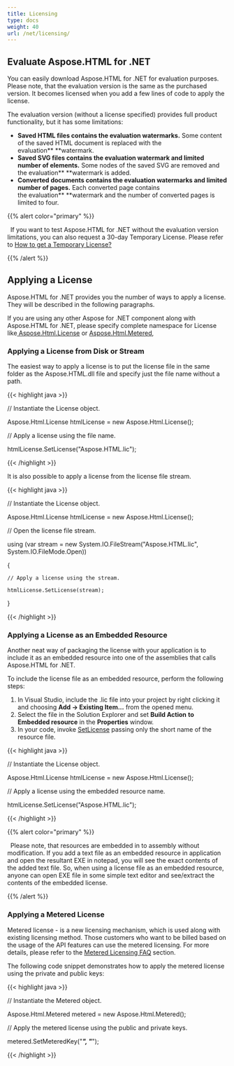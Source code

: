 ```yaml
---
title: Licensing
type: docs
weight: 40
url: /net/licensing/
---
```


## **Evaluate Aspose.HTML for .NET**
You can easily download Aspose.HTML for .NET for evaluation purposes. Please note, that the evaluation version is the same as the purchased version. It becomes licensed when you add a few lines of code to apply the license.

The evaluation version (without a license specified) provides full product functionality, but it has some limitations:

- **Saved HTML files contains the evaluation watermarks.** Some content of the saved HTML document is replaced with the evaluation** **watermark.
- **Saved SVG files contains the evaluation watermark and limited number of elements.** Some nodes of the saved SVG are removed and the evaluation** **watermark is added.
- **Converted documents contains the evaluation watermarks and limited number of pages.** Each converted page contains the evaluation** **watermark and the number of converted pages is limited to four.

{{% alert color="primary" %}} 

` `If you want to test Aspose.HTML for .NET without the evaluation version limitations, you can also request a 30-day Temporary License. Please refer to [How to get a Temporary License?](https://purchase.aspose.com/temporary-license)

{{% /alert %}} 
## **Applying a License**
Aspose.HTML for .NET provides you the number of ways to apply a license. They will be described in the following paragraphs.

If you are using any other Aspose for .NET component along with Aspose.HTML for .NET, please specify complete namespace for License like[ Aspose.Html.License](https://apireference.aspose.com/html/net/aspose.html/license) or [Aspose.Html.Metered](https://apireference.aspose.com/html/net/aspose.html/metered),
### **Applying a License from Disk or Stream**
The easiest way to apply a license is to put the license file in the same folder as the Aspose.HTML.dll file and specify just the file name without a path.

{{< highlight java >}}

 // Instantiate the License object.

Aspose.Html.License htmlLicense = new Aspose.Html.License();

// Apply a license using the file name.

htmlLicense.SetLicense("Aspose.HTML.lic");

{{< /highlight >}}

It is also possible to apply a license from the license file stream.

{{< highlight java >}}

 // Instantiate the License object.

Aspose.Html.License htmlLicense = new Aspose.Html.License();

// Open the license file stream.

using (var stream = new System.IO.FileStream("Aspose.HTML.lic", System.IO.FileMode.Open))

{

    // Apply a license using the stream.

    htmlLicense.SetLicense(stream);

}

{{< /highlight >}}
### **Applying a License as an Embedded Resource**
Another neat way of packaging the license with your application is to include it as an embedded resource into one of the assemblies that calls Aspose.HTML for .NET. 

To include the license file as an embedded resource, perform the following steps:

1. In Visual Studio, include the .lic file into your project by right clicking it and choosing **Add -> Existing Item...** from the opened menu.
1. Select the file in the Solution Explorer and set **Build Action** **to Embedded resource** in the **Properties** window.
1. In your code, invoke [SetLicense](https://apireference.aspose.com/html/net/aspose.html.license/setlicense/methods/1) passing only the short name of the resource file.

{{< highlight java >}}

 // Instantiate the License object.

Aspose.Html.License htmlLicense = new Aspose.Html.License();

// Apply a license using the embedded resource name.

htmlLicense.SetLicense("Aspose.HTML.lic");

{{< /highlight >}}

{{% alert color="primary" %}} 

` `Please note, that resources are embedded in to assembly without modification. If you add a text file as an embedded resource in application and open the resultant EXE in notepad, you will see the exact contents of the added text file. So, when using a license file as an embedded resource, anyone can open EXE file in some simple text editor and see/extract the contents of the embedded license.

{{% /alert %}} 
### **Applying a Metered License**
Metered license - is a new licensing mechanism, which is used along with existing licensing method. Those customers who want to be billed based on the usage of the API features can use the metered licensing. For more details, please refer to the [Metered Licensing FAQ](http://www.aspose.com/corporate/purchase/policies/Licensing-Faqs/metered-faq.aspx) section.

The following code snippet demonstrates how to apply the metered license using the private and public keys:

{{< highlight java >}}

 // Instantiate the Metered object.

Aspose.Html.Metered metered = new Aspose.Html.Metered();

// Apply the metered license using the public and private keys.

metered.SetMeteredKey("*****", "*****");

{{< /highlight >}}
